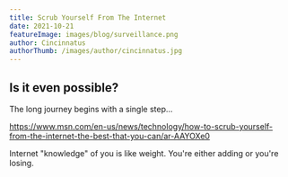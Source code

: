 ```yaml
---
title: Scrub Yourself From The Internet
date: 2021-10-21
featureImage: images/blog/surveillance.png
author: Cincinnatus
authorThumb: /images/author/cincinnatus.jpg
---
```


## Is it even possible?

The long journey begins with a single step...

https://www.msn.com/en-us/news/technology/how-to-scrub-yourself-from-the-internet-the-best-that-you-can/ar-AAYOXe0

Internet "knowledge" of you is like weight. You're either adding or you're losing.